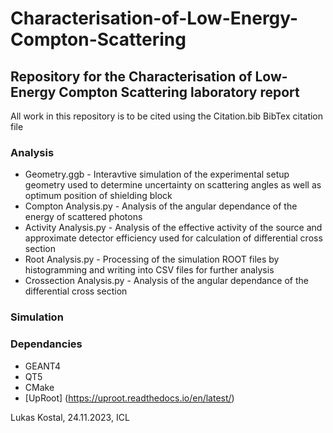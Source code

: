 # Characterisation-of-Low-Energy-Compton-Scattering
## Repository for the Characterisation of Low-Energy Compton Scattering laboratory report
All work in this repository is to be cited using the Citation.bib BibTex citation file

### Analysis
* Geometry.ggb - Interavtive simulation of the experimental setup geometry used to determine uncertainty on scattering angles as well as optimum position of shielding block
* Compton Analysis.py - Analysis of the angular dependance of the energy of scattered photons
* Activity Analysis.py - Analysis of the effective activity of the source and approximate detector efficiency used for calculation of differential cross section
* Root Analysis.py - Processing of the simulation ROOT files by histogramming and writing into CSV files for further analysis
* Crossection Analysis.py - Analysis of the angular dependance of the differential cross section

### Simulation


### Dependancies
* GEANT4
* QT5
* CMake
* [UpRoot] (https://uproot.readthedocs.io/en/latest/)

Lukas Kostal, 24.11.2023, ICL
